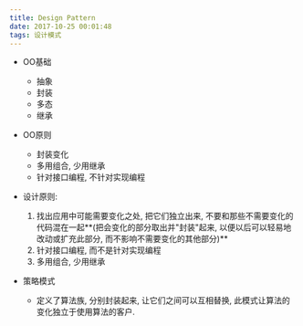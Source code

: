 ```yaml
---
title: Design Pattern
date: 2017-10-25 00:01:48
tags: 设计模式
---
```


- OO基础
	- 抽象
	- 封装
	- 多态
	- 继承
- OO原则
	- 封装变化
	- 多用组合, 少用继承
	- 针对接口编程, 不针对实现编程

- 设计原则:
	1. 找出应用中可能需要变化之处, 把它们独立出来, 不要和那些不需要变化的代码混在一起**(把会变化的部分取出并"封装"起来, 以便以后可以轻易地改动或扩充此部分, 而不影响不需要变化的其他部分)**
	2. 针对接口编程, 而不是针对实现编程
	3. 多用组合, 少用继承
	
	
- 策略模式
	- 定义了算法族, 分别封装起来, 让它们之间可以互相替换, 此模式让算法的变化独立于使用算法的客户.